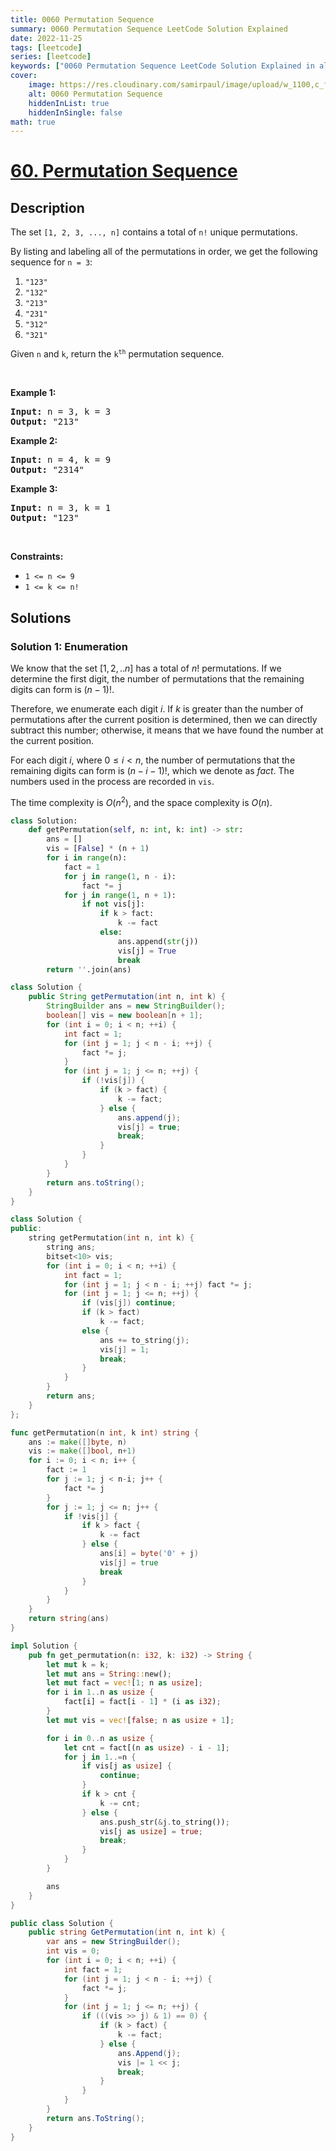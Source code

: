 ```yaml
---
title: 0060 Permutation Sequence
summary: 0060 Permutation Sequence LeetCode Solution Explained
date: 2022-11-25
tags: [leetcode]
series: [leetcode]
keywords: ["0060 Permutation Sequence LeetCode Solution Explained in all languages", "0060 Permutation Sequence", "LeetCode", "leetcode solution in Python3 C++ Java Go PHP Ruby Swift TypeScript Rust C# JavaScript C", "GeeksforGeeks", "InterviewBit", "Coding Ninjas", "HackerRank", "HackerEarth", "CodeChef", "TopCoder", "AlgoExpert", "freeCodeCamp", "Codeforces", "GitHub", "AtCoder", "Samir Paul"]
cover:
    image: https://res.cloudinary.com/samirpaul/image/upload/w_1100,c_fit,co_rgb:FFFFFF,l_text:Arial_75_bold:0060 Permutation Sequence - Solution Explained/problem-solving.webp
    alt: 0060 Permutation Sequence
    hiddenInList: true
    hiddenInSingle: false
math: true
---
```



# [60. Permutation Sequence](https://leetcode.com/problems/permutation-sequence)


## Description

<p>The set <code>[1, 2, 3, ...,&nbsp;n]</code> contains a total of <code>n!</code> unique permutations.</p>

<p>By listing and labeling all of the permutations in order, we get the following sequence for <code>n = 3</code>:</p>

<ol>
	<li><code>&quot;123&quot;</code></li>
	<li><code>&quot;132&quot;</code></li>
	<li><code>&quot;213&quot;</code></li>
	<li><code>&quot;231&quot;</code></li>
	<li><code>&quot;312&quot;</code></li>
	<li><code>&quot;321&quot;</code></li>
</ol>

<p>Given <code>n</code> and <code>k</code>, return the <code>k<sup>th</sup></code> permutation sequence.</p>

<p>&nbsp;</p>
<p><strong class="example">Example 1:</strong></p>
<pre><strong>Input:</strong> n = 3, k = 3
<strong>Output:</strong> "213"
</pre><p><strong class="example">Example 2:</strong></p>
<pre><strong>Input:</strong> n = 4, k = 9
<strong>Output:</strong> "2314"
</pre><p><strong class="example">Example 3:</strong></p>
<pre><strong>Input:</strong> n = 3, k = 1
<strong>Output:</strong> "123"
</pre>
<p>&nbsp;</p>
<p><strong>Constraints:</strong></p>

<ul>
	<li><code>1 &lt;= n &lt;= 9</code></li>
	<li><code>1 &lt;= k &lt;= n!</code></li>
</ul>

## Solutions

### Solution 1: Enumeration

We know that the set $[1,2,..n]$ has a total of $n!$ permutations. If we determine the first digit, the number of permutations that the remaining digits can form is $(n-1)!$.

Therefore, we enumerate each digit $i$. If $k$ is greater than the number of permutations after the current position is determined, then we can directly subtract this number; otherwise, it means that we have found the number at the current position.

For each digit $i$, where $0 \leq i < n$, the number of permutations that the remaining digits can form is $(n-i-1)!$, which we denote as $fact$. The numbers used in the process are recorded in `vis`.

The time complexity is $O(n^2)$, and the space complexity is $O(n)$.

<!-- tabs:start -->

```python
class Solution:
    def getPermutation(self, n: int, k: int) -> str:
        ans = []
        vis = [False] * (n + 1)
        for i in range(n):
            fact = 1
            for j in range(1, n - i):
                fact *= j
            for j in range(1, n + 1):
                if not vis[j]:
                    if k > fact:
                        k -= fact
                    else:
                        ans.append(str(j))
                        vis[j] = True
                        break
        return ''.join(ans)
```

```java
class Solution {
    public String getPermutation(int n, int k) {
        StringBuilder ans = new StringBuilder();
        boolean[] vis = new boolean[n + 1];
        for (int i = 0; i < n; ++i) {
            int fact = 1;
            for (int j = 1; j < n - i; ++j) {
                fact *= j;
            }
            for (int j = 1; j <= n; ++j) {
                if (!vis[j]) {
                    if (k > fact) {
                        k -= fact;
                    } else {
                        ans.append(j);
                        vis[j] = true;
                        break;
                    }
                }
            }
        }
        return ans.toString();
    }
}
```

```cpp
class Solution {
public:
    string getPermutation(int n, int k) {
        string ans;
        bitset<10> vis;
        for (int i = 0; i < n; ++i) {
            int fact = 1;
            for (int j = 1; j < n - i; ++j) fact *= j;
            for (int j = 1; j <= n; ++j) {
                if (vis[j]) continue;
                if (k > fact)
                    k -= fact;
                else {
                    ans += to_string(j);
                    vis[j] = 1;
                    break;
                }
            }
        }
        return ans;
    }
};
```

```go
func getPermutation(n int, k int) string {
	ans := make([]byte, n)
	vis := make([]bool, n+1)
	for i := 0; i < n; i++ {
		fact := 1
		for j := 1; j < n-i; j++ {
			fact *= j
		}
		for j := 1; j <= n; j++ {
			if !vis[j] {
				if k > fact {
					k -= fact
				} else {
					ans[i] = byte('0' + j)
					vis[j] = true
					break
				}
			}
		}
	}
	return string(ans)
}
```

```rust
impl Solution {
    pub fn get_permutation(n: i32, k: i32) -> String {
        let mut k = k;
        let mut ans = String::new();
        let mut fact = vec![1; n as usize];
        for i in 1..n as usize {
            fact[i] = fact[i - 1] * (i as i32);
        }
        let mut vis = vec![false; n as usize + 1];

        for i in 0..n as usize {
            let cnt = fact[(n as usize) - i - 1];
            for j in 1..=n {
                if vis[j as usize] {
                    continue;
                }
                if k > cnt {
                    k -= cnt;
                } else {
                    ans.push_str(&j.to_string());
                    vis[j as usize] = true;
                    break;
                }
            }
        }

        ans
    }
}
```

```cs
public class Solution {
    public string GetPermutation(int n, int k) {
        var ans = new StringBuilder();
        int vis = 0;
        for (int i = 0; i < n; ++i) {
            int fact = 1;
            for (int j = 1; j < n - i; ++j) {
                fact *= j;
            }
            for (int j = 1; j <= n; ++j) {
                if (((vis >> j) & 1) == 0) {
                    if (k > fact) {
                        k -= fact;
                    } else {
                        ans.Append(j);
                        vis |= 1 << j;
                        break;
                    }
                }
            }
        }
        return ans.ToString();
    }
}
```

<!-- tabs:end -->

<!-- end -->
